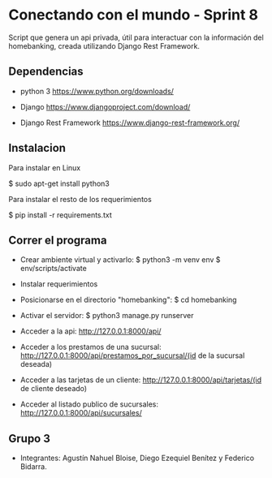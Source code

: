# Conectando con el mundo - Sprint 8

Script que genera un api privada, útil para interactuar con la información del homebanking, creada utilizando Django Rest Framework.

## Dependencias

* python 3  https://www.python.org/downloads/

* Django https://www.djangoproject.com/download/

* Django Rest Framework https://www.django-rest-framework.org/

## Instalacion

Para instalar en Linux

$ sudo apt-get install python3

Para instalar el resto de los requerimientos

$ pip install -r requirements.txt

## Correr el programa

* Crear ambiente virtual y activarlo:
$ python3 -m venv env
$ env/scripts/activate

* Instalar requerimientos

* Posicionarse en el directorio "homebanking":
$ cd homebanking

* Activar el servidor:
$ python3 manage.py runserver

* Acceder a la api:
http://127.0.0.1:8000/api/

* Acceder a los prestamos de una sucursal:
http://127.0.0.1:8000/api/prestamos_por_sucursal/(id de la sucursal deseada)

* Acceder a las tarjetas de un cliente:
http://127.0.0.1:8000/api/tarjetas/(id de cliente deseado)

* Acceder al listado publico de sucursales:
http://127.0.0.1:8000/api/sucursales/

## Grupo 3

* Integrantes: Agustín Nahuel Bloise, Diego Ezequiel Benítez y Federico Bidarra.
